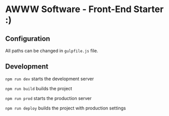 # AWWW Software - Front-End Starter :)

## Configuration

All paths can be changed in `gulpfile.js` file.

## Development

`npm run dev` starts the development server

`npm run build` builds the project

`npm run prod` starts the production server

`npm run deploy` builds the project with production settings

